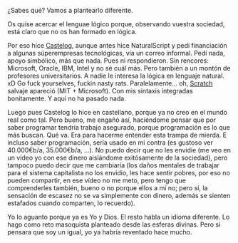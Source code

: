 ¿Sabes qué? Vamos a plantearlo diferente.

Os quise acercar el lenguae lógico porque, observando vuestra sociedad, está claro que no os han formado en lógica.

Por eso hice [Castelog](https://github.com/allnulled/castelog), aunque antes hice NaturalScript y pedí financiación a algunas súperempresas tecnológicas, vía un correo informal. Pedí nada, apoyo simbólico, más que nada. Pues ni respondieron. Sin rencores: Microsoft, Oracle, IBM, Intel y no sé cuál más. Pero también a un montón de profesores universitarios. A nadie le interesa la lógica en lenguaje natural. xD Go fuck yourselves, fuckin nasty rats. Paralelamente... oh, [Scratch](https://scratch.mit.edu/) salvaje apareció (MIT + Microsoft). Con mis sintaxis integradas bonitamente. Y aquí no ha pasado nada.

Luego pues Castelog lo hice en castellano, porque ya no creo en el mundo real como tal. Pero bueno, me engañó así, haciéndome pensar que por saber programar tendría trabajo asegurado, porque programación es lo que más buscan. Qué va. Era para hacerme entender esta trampa de mierda. E incluso saber programación, sería usado en mi contra (es gustoso ver 40.000€b/a, 35.000€b/a, ...). No puedo decir que no les envidie (me veo en un vídeo yo con ese dinero aislándome exitósamente de la sociedad), pero tampoco puedo decir que me cambiaría (los daños mentales de trabajar para el sistema capitalista no los envidio, les hace sentir pobres, por eso no pueden compartir, en ese vídeo no me meto, pero tengo que comprenderles también, bueno o no porque ellos a mí no; pero sí, la sensación de escasez no se va simplemente con dinero, además se sienten estafados cuando comparten, lo recuerdo).

Yo lo aguanto porque ya es Yo y Dios. El resto habla un idioma diferente. Lo hago como reto masoquista planteado desde las esferas divinas. Pero si pensara que soy un igual, yo ya habría reventado hace mucho.
